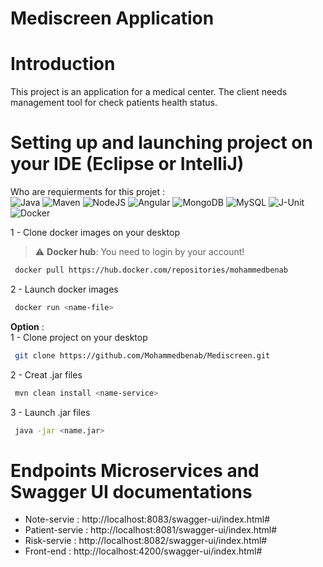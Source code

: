 # Mediscreen Application

# Introduction
This project is an application for a medical center. The client needs management tool for check patients health status.

# Setting up and launching project on your IDE (Eclipse or IntelliJ)
Who are requierments for this projet : <br/>
  ![Java](https://img.shields.io/badge/Java-1.8.x-red)
  ![Maven](https://img.shields.io/badge/Maven-6.0.x-green)
  ![NodeJS](https://img.shields.io/badge/NodeJS-18.3.0-green)
  ![Angular](https://img.shields.io/badge/Angular-15.1.2-red)
  ![MongoDB](https://img.shields.io/badge/MongoDB-6.0.x-green)
  ![MySQL](https://img.shields.io/badge/MySQL-6.0.x-blue)
  ![J-Unit](https://img.shields.io/badge/JUnit-5.0-orange)
  ![Docker](https://img.shields.io/badge/Docker-20.10.24-cyan)
  </br>

1 - Clone docker images on your desktop
> :warning: **Docker hub**: You need to login by your account!
 ```bash
  docker pull https://hub.docker.com/repositories/mohammedbenab
 ```
2 - Launch docker images
 ```bash
  docker run <name-file>
 ```
 
**Option** : </br>
1 - Clone project on your desktop
 ```bash
  git clone https://github.com/Mohammedbenab/Mediscreen.git
 ```
2 - Creat .jar files
 ```bash
  mvn clean install <name-service>
 ```
3 - Launch .jar files
 ```bash
  java -jar <name.jar> 
 ```
 # Endpoints Microservices and Swagger UI documentations
  - Note-servie : http://localhost:8083/swagger-ui/index.html#
  - Patient-servie : http://localhost:8081/swagger-ui/index.html#
  - Risk-servie : http://localhost:8082/swagger-ui/index.html#
  - Front-end : http://localhost:4200/swagger-ui/index.html#
